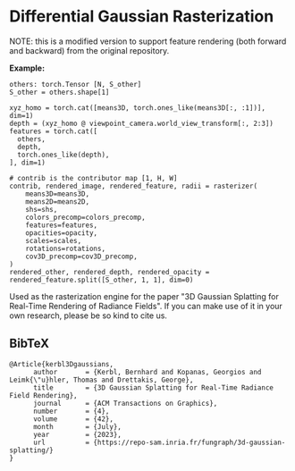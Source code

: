 # Differential Gaussian Rasterization
NOTE: this is a modified version to support feature rendering (both forward and backward) from the original repository.

**Example:**
```
others: torch.Tensor [N, S_other]
S_other = others.shape[1]

xyz_homo = torch.cat([means3D, torch.ones_like(means3D[:, :1])], dim=1)
depth = (xyz_homo @ viewpoint_camera.world_view_transform[:, 2:3])
features = torch.cat([
  others, 
  depth,
  torch.ones_like(depth),
], dim=1)

# contrib is the contributor map [1, H, W]
contrib, rendered_image, rendered_feature, radii = rasterizer(
    means3D=means3D,
    means2D=means2D,
    shs=shs,
    colors_precomp=colors_precomp,
    features=features,
    opacities=opacity,
    scales=scales,
    rotations=rotations,
    cov3D_precomp=cov3D_precomp,
)
rendered_other, rendered_depth, rendered_opacity = rendered_feature.split([S_other, 1, 1], dim=0)
```

Used as the rasterization engine for the paper "3D Gaussian Splatting for Real-Time Rendering of Radiance Fields". If you can make use of it in your own research, please be so kind to cite us.

<section class="section" id="BibTeX">
  <div class="container is-max-desktop content">
    <h2 class="title">BibTeX</h2>
    <pre><code>@Article{kerbl3Dgaussians,
      author       = {Kerbl, Bernhard and Kopanas, Georgios and Leimk{\"u}hler, Thomas and Drettakis, George},
      title        = {3D Gaussian Splatting for Real-Time Radiance Field Rendering},
      journal      = {ACM Transactions on Graphics},
      number       = {4},
      volume       = {42},
      month        = {July},
      year         = {2023},
      url          = {https://repo-sam.inria.fr/fungraph/3d-gaussian-splatting/}
}</code></pre>
  </div>
</section>
